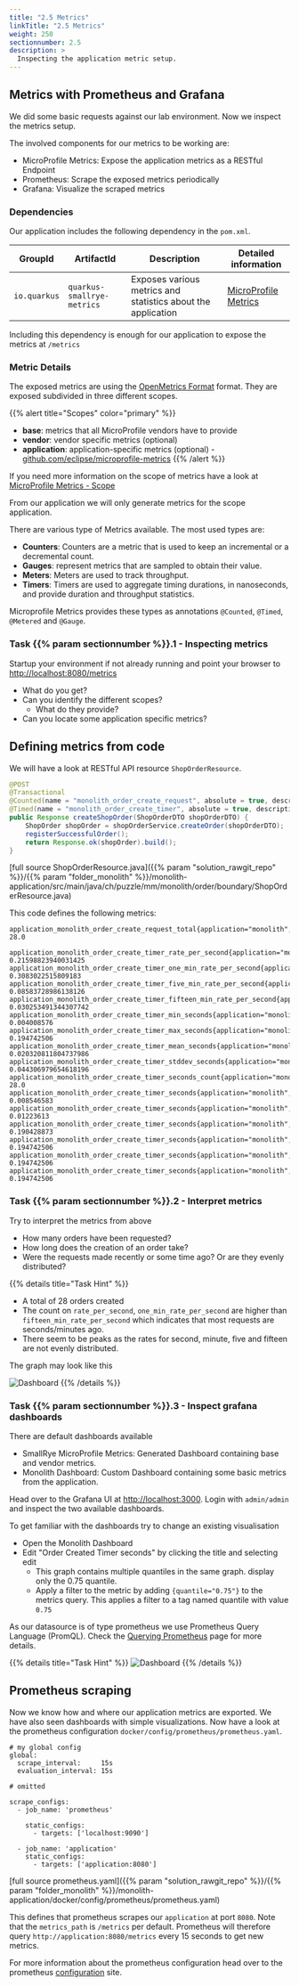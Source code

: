 ```yaml
---
title: "2.5 Metrics"
linkTitle: "2.5 Metrics"
weight: 250
sectionnumber: 2.5
description: >
  Inspecting the application metric setup.
---
```


## Metrics with Prometheus and Grafana

We did some basic requests against our lab environment. Now we inspect the metrics setup.

The involved components for our metrics to be working are:

* MicroProfile Metrics: Expose the application metrics as a RESTful Endpoint
* Prometheus: Scrape the exposed metrics periodically
* Grafana: Visualize the scraped metrics


### Dependencies

Our application includes the following dependency in the `pom.xml`.

GroupId      |   ArtifactId               | Description            | Detailed information
-------------|----------------------------|------------------------|--------------------------
`io.quarkus` | `quarkus-smallrye-metrics` | Exposes various metrics and statistics about the application | [MicroProfile Metrics](https://quarkus.io/guides/microprofile-metrics)

Including this dependency is enough for our application to expose the metrics at `/metrics`


### Metric Details

The exposed metrics are using the [OpenMetrics Format](https://github.com/OpenObservability/OpenMetrics/blob/master/specification/OpenMetrics.md) format. They are exposed subdivided in three different scopes.

{{% alert title="Scopes" color="primary" %}}

* **base**: metrics that all MicroProfile vendors have to provide
* **vendor**: vendor specific metrics (optional)
* **application**: application-specific metrics (optional) - [github.com/eclipse/microprofile-metrics](https://github.com/eclipse/microprofile-metrics/blob/master/spec/src/main/asciidoc/architecture.adoc) {{% /alert %}}

If you need more information on the scope of metrics have a look at [MicroProfile Metrics - Scope](https://download.eclipse.org/microprofile/microprofile-metrics-2.3/microprofile-metrics-spec-2.3.html#scopes)

From our application we will only generate metrics for the scope application.

There are various type of Metrics available. The most used types are:

* **Counters**: Counters are a metric that is used to keep an incremental or a decremental count.
* **Gauges**: represent metrics that are sampled to obtain their value.
* **Meters**: Meters are used to track throughput.
* **Timers**: Timers are used to aggregate timing durations, in nanoseconds, and provide duration and throughput statistics.

Microprofile Metrics provides these types as annotations `@Counted`, `@Timed`, `@Metered` and `@Gauge`.


### Task {{% param sectionnumber %}}.1 - Inspecting metrics

Startup your environment if not already running and point your browser to [http://localhost:8080/metrics](http://localhost:8080/metrics)

* What do you get?
* Can you identify the different scopes?
  * What do they provide?
* Can you locate some application specific metrics?


## Defining metrics from code

We will have a look at RESTful API resource `ShopOrderResource`.

```java
@POST
@Transactional
@Counted(name = "monolith_order_create_request", absolute = true, description = "number of orders requested", tags = {"application=monolith", "resource=ShopOrderResource"})
@Timed(name = "monolith_order_create_timer", absolute = true, description = "timer for processing a order creation", tags = {"application=monolith", "resource=ShopOrderResource"})
public Response createShopOrder(ShopOrderDTO shopOrderDTO) {
    ShopOrder shopOrder = shopOrderService.createOrder(shopOrderDTO);
    registerSuccessfulOrder();
    return Response.ok(shopOrder).build();
}
```

[full source ShopOrderResource.java]({{% param "solution_rawgit_repo" %}}/{{% param "folder_monolith" %}}/monolith-application/src/main/java/ch/puzzle/mm/monolith/order/boundary/ShopOrderResource.java)

This code defines the following metrics:
```
application_monolith_order_create_request_total{application="monolith",resource="ShopOrderResource"} 28.0

application_monolith_order_create_timer_rate_per_second{application="monolith",resource="ShopOrderResource"} 0.21598823940031425
application_monolith_order_create_timer_one_min_rate_per_second{application="monolith",resource="ShopOrderResource"} 0.3083022515809183
application_monolith_order_create_timer_five_min_rate_per_second{application="monolith",resource="ShopOrderResource"} 0.08583728986138126
application_monolith_order_create_timer_fifteen_min_rate_per_second{application="monolith",resource="ShopOrderResource"} 0.030253491344307742
application_monolith_order_create_timer_min_seconds{application="monolith",resource="ShopOrderResource"} 0.004008576
application_monolith_order_create_timer_max_seconds{application="monolith",resource="ShopOrderResource"} 0.194742506
application_monolith_order_create_timer_mean_seconds{application="monolith",resource="ShopOrderResource"} 0.020320811804737986
application_monolith_order_create_timer_stddev_seconds{application="monolith",resource="ShopOrderResource"} 0.044306979654618196
application_monolith_order_create_timer_seconds_count{application="monolith",resource="ShopOrderResource"} 28.0
application_monolith_order_create_timer_seconds{application="monolith",resource="ShopOrderResource",quantile="0.5"} 0.008546583
application_monolith_order_create_timer_seconds{application="monolith",resource="ShopOrderResource",quantile="0.75"} 0.01223613
application_monolith_order_create_timer_seconds{application="monolith",resource="ShopOrderResource",quantile="0.95"} 0.190428873
application_monolith_order_create_timer_seconds{application="monolith",resource="ShopOrderResource",quantile="0.98"} 0.194742506
application_monolith_order_create_timer_seconds{application="monolith",resource="ShopOrderResource",quantile="0.99"} 0.194742506
application_monolith_order_create_timer_seconds{application="monolith",resource="ShopOrderResource",quantile="0.999"} 0.194742506
```


### Task {{% param sectionnumber %}}.2 - Interpret metrics

Try to interpret the metrics from above

* How many orders have been requested?
* How long does the creation of an order take?
* Were the requests made recently or some time ago? Or are they evenly distributed?

{{% details title="Task Hint" %}}

* A total of 28 orders created
* The count on `rate_per_second`, `one_min_rate_per_second` are higher than `fifteen_min_rate_per_second`
which indicates that most requests are seconds/minutes ago.
* There seem to be peaks as the rates for second, minute, five and fifteen are not evenly distributed.

The graph may look like this

![Dashboard](../../dashboard.png)
{{% /details %}}


### Task {{% param sectionnumber %}}.3 - Inspect grafana dashboards

There are default dashboards available

* SmallRye MicroProfile Metrics: Generated Dashboard containing base and vendor metrics.
* Monolith Dashboard: Custom Dashboard containing some basic metrics from the application.

Head over to the Grafana UI at [http://localhost:3000](http://localhost:3000). Login with `admin/admin` and inspect the two available dashboards.

To get familiar with the dashboards try to change an existing visualisation

* Open the Monolith Dashboard
* Edit "Order Created Timer seconds" by clicking the title and selecting edit
  * This graph contains multiple quantiles in the same graph. display only the 0.75 quantile.
  * Apply a filter to the metric by adding `{quantile="0.75"}` to the metrics query. This applies a filter to a tag named quantile with value `0.75`
  
As our datasource is of type prometheus we use Prometheus Query Language (PromQL). Check the [Querying Prometheus](https://prometheus.io/docs/prometheus/latest/querying/basics/) page for more details.

{{% details title="Task Hint" %}}
![Dashboard](../../edit-panel.png)
{{% /details %}}


## Prometheus scraping

Now we know how and where our application metrics are exported. We have also seen dashboards with simple visualizations.
Now have a look at the prometheus configuration `docker/config/prometheus/prometheus.yaml`.

```
# my global config
global:
  scrape_interval:     15s
  evaluation_interval: 15s

# omitted

scrape_configs:
  - job_name: 'prometheus'

    static_configs:
      - targets: ['localhost:9090']

  - job_name: 'application'
    static_configs:
      - targets: ['application:8080']
```

[full source prometheus.yaml]({{% param "solution_rawgit_repo" %}}/{{% param "folder_monolith" %}}/monolith-application/docker/config/prometheus/prometheus.yaml)

This defines that prometheus scrapes our `application` at port `8080`. Note that the `metrics_path` is `/metrics` per
default. Prometheus will therefore query `http://application:8080/metrics` every 15 seconds to get new metrics.

For more information about the prometheus configuration head over to the prometheus [configuration](https://prometheus.io/docs/prometheus/latest/configuration/configuration/#configuration) site.
